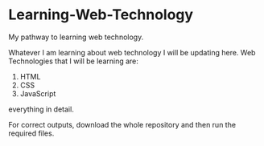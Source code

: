 # Learning-Web-Technology
My pathway to learning web technology.

Whatever I am learning about web technology I will be updating here.
Web Technologies that I will be learning are:
1. HTML
2. CSS
3. JavaScript
   
everything in detail.

For correct outputs, download the whole repository and then run the required files.
